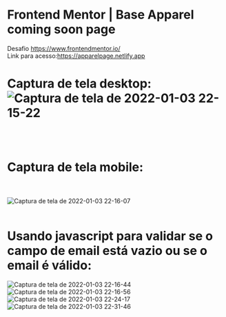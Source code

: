 # Frontend Mentor | Base Apparel coming soon page
Desafio https://www.frontendmentor.io/
<br>
Link para acesso:https://apparelpage.netlify.app
<br>
# Captura de tela desktop:![Captura de tela de 2022-01-03 22-15-22](https://user-images.githubusercontent.com/91329679/147997414-a1812450-e489-459a-905f-589b658cc729.png)
<br><br>
# Captura de tela mobile: 
<br><br>
![Captura de tela de 2022-01-03 22-16-07](https://user-images.githubusercontent.com/91329679/147997453-104c6397-8ee8-4f30-84c0-fbb42f01a159.png)
<br><br>
# Usando javascript para validar se o campo de email está vazio ou se o email é válido:
![Captura de tela de 2022-01-03 22-16-44](https://user-images.githubusercontent.com/91329679/147997467-6d93a563-58f8-47b5-bd8f-3aaff4b4274f.png)
![Captura de tela de 2022-01-03 22-16-56](https://user-images.githubusercontent.com/91329679/147997470-51fe9a3a-8f2c-4419-ba57-46aa5b43c804.png)
![Captura de tela de 2022-01-03 22-24-17](https://user-images.githubusercontent.com/91329679/147997582-e6cd93a1-0f9b-4be2-816e-751dd5efcc66.png)
![Captura de tela de 2022-01-03 22-31-46](https://user-images.githubusercontent.com/91329679/147998052-ce36ed35-0d20-443e-8696-e77d390f1424.png)

